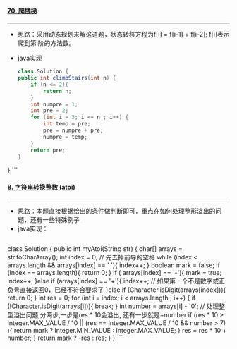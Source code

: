 #### [70. 爬楼梯](https://leetcode-cn.com/problems/climbing-stairs/)
---
- 思路：采用动态规划来解这道题，状态转移方程为f[i] = f[i-1] + f[i-2]; f[i]表示爬到第i阶的方法数。
- java实现

	```java
	class Solution {
    public int climbStairs(int n) {
        if (n <= 2){
            return n;
        }
        int numpre = 1;
        int pre = 2;
        for (int i = 3; i <= n ; i++) {
            int temp = pre;
            pre = numpre + pre;
            numpre = temp;
        }
        return pre;
    }
}
	```

#### [8. 字符串转换整数 (atoi)](https://leetcode-cn.com/problems/string-to-integer-atoi/)
---
- 思路：本题直接根据给出的条件做判断即可，重点在如何处理整形溢出的问题，还有一些特殊例子
- java实现：
	```java
class Solution {
  public int myAtoi(String str) {
        char[] arrays = str.toCharArray();
        int index = 0;
        // 先去掉前导的空格
        while (index < arrays.length && arrays[index] == ' '){
            index++;
        }
        boolean mark = false;
        if (index == arrays.length){
            return 0;
        }
        if ( arrays[index] == '-'){
            mark = true;
            index++;
        }else if (arrays[index] == '+'){
            index++;
            // 如果第一个不是数字或正负号直接返回0，已经不符合要求了
        }else if (Character.isDigit(arrays[index])){
            return 0;
        }
        int res = 0;
        for (int i = index; i < arrays.length ; i++) {
            if (!Character.isDigit(arrays[i])){
                break;
            }
            int number = arrays[i] - '0';
            // 处理整型溢出问题,分两步,一步是res * 10会溢出, 还有一步就是+number
            if (res * 10 > Integer.MAX_VALUE / 10 || (res == Integer.MAX_VALUE / 10 && number > 7) ){
                return mark ? Integer.MIN_VALUE : Integer.MAX_VALUE;
            }
            res = res * 10 + number;
        }
        return mark ? -res : res;
    }
}
	```